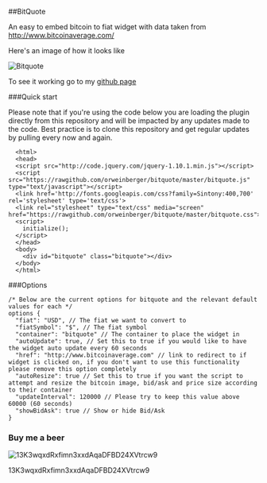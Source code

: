 ##BitQuote

An easy to embed bitcoin to fiat widget with data taken from http://www.bitcoinaverage.com/

Here's an image of how it looks like

![Bitquote](http://i.imgur.com/jPtDLCY.png)

To see it working go to my [github page](http://orweinberger.github.io/bitquote/)

###Quick start

Please note that if you're using the code below you are loading the plugin directly from this repository and will be impacted by any updates made to the code.
Best practice is to clone this repository and get regular updates by pulling every now and again.

```
  <html>
  <head>
  <script src="http://code.jquery.com/jquery-1.10.1.min.js"></script>
  <script src="https://rawgithub.com/orweinberger/bitquote/master/bitquote.js" type="text/javascript"></script>
  <link href='http://fonts.googleapis.com/css?family=Sintony:400,700' rel='stylesheet' type='text/css'>
  <link rel="stylesheet" type="text/css" media="screen" href="https://rawgithub.com/orweinberger/bitquote/master/bitquote.css">
  <script>
    initialize();
  </script>
  </head>
  <body>
    <div id="bitquote" class="bitquote"></div>
  </body>
  </html>
```

###Options

```
/* Below are the current options for bitquote and the relevant default values for each */
options {
  "fiat": "USD", // The fiat we want to convert to
  "fiatSymbol": "$", // The fiat symbol
  "container": "bitquote" // The container to place the widget in
  "autoUpdate": true, // Set this to true if you would like to have the widget auto update every 60 seconds
  "href": "http://www.bitcoinaverage.com" // link to redirect to if widget is clicked on, if you don't want to use this functionality please remove this option completely
  "autoResize": true // Set this to true if you want the script to attempt and resize the bitcoin image, bid/ask and price size according to their container
  "updateInterval": 120000 // Please try to keep this value above 60000 (60 seconds)
  "showBidAsk": true // Show or hide Bid/Ask
}
```

### Buy me a beer

![13K3wqxdRxfimn3xxdAqaDFBD24XVtrcw9](http://i.imgur.com/mwSMNDY.png)

13K3wqxdRxfimn3xxdAqaDFBD24XVtrcw9
